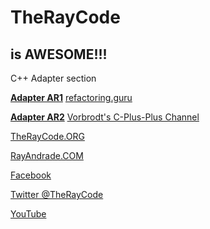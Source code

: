 # TheRayCode
## is AWESOME!!!
C++ Adapter section

**[Adapter AR1](./AR1/README.md)**  [refactoring.guru](https://refactoring.guru/design-patterns/adapter/cpp/example)

**[Adapter AR2](./AR2/README.md)** [Vorbrodt's C-Plus-Plus Channel](https://youtu.be/5dfRV5uWLy4)


[TheRayCode.ORG](https://www.TheRayCode.org)

[RayAndrade.COM](https://www.RayAndrade.com)


[Facebook](https://www.facebook.com/TheRayCode/)

[Twitter @TheRayCode](https://www.twitter.com/TheRayCode/)

[YouTube](https://www.youtube.com/AndradeRay/)

